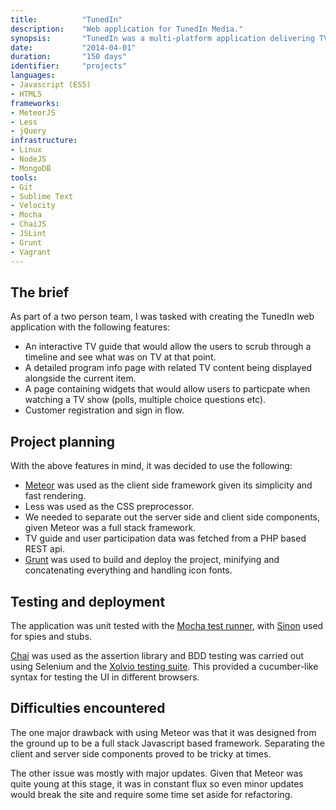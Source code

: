 ```yaml
---
title: 			"TunedIn"
description:	"Web application for TunedIn Media."
synopsis:		"TunedIn was a multi-platform application delivering TV and film content to users in real time."
date:			"2014-04-01"
duration:		"150 days"
identifier:		"projects"
languages: 		
- Javascript (ES5)
- HTML5
frameworks:
- MeteorJS
- Less
- jQuery
infrastructure:
- Linux
- NodeJS
- MongoDB
tools:
- Git
- Sublime Text
- Velocity
- Mocha
- ChaiJS
- JSLint
- Grunt
- Vagrant
---
```


## The brief
As part of a two person team, I was tasked with creating the TunedIn web application with the following features:

- An interactive TV guide that would allow the users to scrub through a timeline and see what was on TV at that point.
- A detailed program info page with related TV content being displayed alongside the current item.
- A page containing widgets that would allow users to particpate when watching a TV show (polls, multiple choice questions etc).
- Customer registration and sign in flow.

## Project planning
With the above features in mind, it was decided to use the following:

- [Meteor](https://meteor.com) was used as the client side framework given its simplicity and fast rendering.
- Less was used as the CSS preprocessor.
- We needed to separate out the server side and client side components, given Meteor was a full stack framework.
- TV guide and user participation data was fetched from a PHP based REST api.
- [Grunt](https://gruntjs.com/) was used to build and deploy the project, minifying and concatenating everything and handling icon fonts.

## Testing and deployment

The application was unit tested with the [Mocha test runner](https://mochajs.org), with [Sinon](http://sinonjs.org/) used for spies and stubs. 

[Chai](http://chaijs.com/) was used as the assertion library and BDD testing was carried out using Selenium and the [Xolvio testing suite](https://Git.com/xolvio/meteor-cucumber). This provided a cucumber-like syntax for testing the UI in different browsers.

## Difficulties encountered
The one major drawback with using Meteor was that it was designed from the ground up to be a full stack Javascript based framework. Separating the client and server side components proved to be tricky at times.

The other issue was mostly with major updates. Given that Meteor was quite young at this stage, it was in constant flux so even minor updates would break the site and require some time set aside for refactoring.



